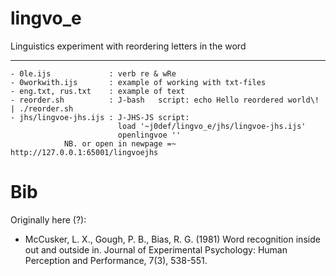 lingvo_e
========

Linguistics experiment with reordering letters in the word


----------
    - 0le.ijs             : verb re & wRe
    - 0workwith.ijs       : example of working with txt-files
    - eng.txt, rus.txt    : example of text
    - reorder.sh          : J-bash   script: echo Hello reordered world\! | ./reorder.sh
    - jhs/lingvoe-jhs.ijs : J-JHS-JS script: 
                            load '~j0def/lingvo_e/jhs/lingvoe-jhs.ijs'
                            openlingvoe ''
			    NB. or open in newpage =~ http://127.0.0.1:65001/lingvoejhs



Bib
========

Originally here (?):
- McCusker, L. X., Gough, P. B., Bias, R. G. (1981) Word recognition inside out and outside in. Journal of Experimental Psychology: Human Perception and Performance, 7(3), 538-551.
